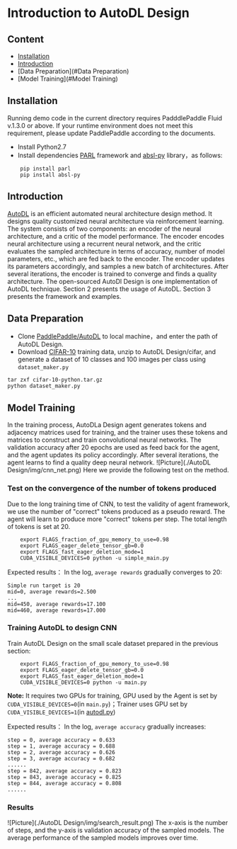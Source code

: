 # Introduction to AutoDL Design

## Content
- [Installation](#Installation)
- [Introduction](#Introduction)
- [Data Preparation](#Data Preparation)
- [Model Training](#Model Training)

## Installation
Running demo code in the current directory requires PadddlePaddle Fluid v.1.3.0 or above. If your runtime environment does not meet this requirement, please update PaddlePaddle according to the documents.
* Install Python2.7
* Install dependencies [PARL](https://github.com/PaddlePaddle/PARL) framework and [absl-py](https://github.com/abseil/abseil-py/tree/master/absl) library，as follows:
```
	pip install parl
	pip install absl-py
```


## Introduction
[AutoDL](http://www.paddlepaddle.org/paddle/ModelAutoDL) is an efficient automated neural architecture design method. It designs quality customized neural architecture via reinforcement learning. The system consists of two components: an encoder of the neural architecture, and a critic of the model performance. The encoder encodes neural architecture using a recurrent neural network, and the critic evaluates the sampled architecture in terms of accuracy, number of model parameters, etc., which are fed back to the encoder. The encoder updates its parameters accordingly, and samples a new batch of architectures. After several iterations, the encoder is trained to converge and finds a quality architecture. The open-sourced AutoDl Design is one implementation of AutoDL technique. Section 2 presents the usage of AutoDL. Section 3 presents the framework and examples.

## Data Preparation
* Clone [PaddlePaddle/AutoDL](https://github.com/PaddlePaddle/AutoDL.git) to local machine，and enter the path of AutoDL Design. 
* Download [CIFAR-10](https://www.cs.toronto.edu/~kriz/cifar-10-python.tar.gz) training data, unzip to AutoDL Design/cifar, and generate a dataset of 10 classes and 100 images per class using `dataset_maker.py`
```
tar zxf cifar-10-python.tar.gz
python dataset_maker.py
```

## Model Training
In the training process, AutoDLa Design agent generates tokens and adjacency matrices used for training, and the trainer uses these tokens and matrices to construct and train convolutional neural networks. The validation accuracy after 20 epochs are used as feed back for the agent, and the agent updates its policy accordingly. After several iterations, the agent learns to find a quality deep neural network.
![Picture](./AutoDL Design/img/cnn_net.png)
Here we provide the following test on the method.

### Test on the convergence of the number of tokens produced
Due to the long training time of CNN, to test the validity of agent framework, we use the number of "correct" tokens produced as a pseudo reward. The agent will learn to produce more "correct" tokens per step. The total length of tokens is set at 20. 
```
	export FLAGS_fraction_of_gpu_memory_to_use=0.98
	export FLAGS_eager_delete_tensor_gb=0.0
	export FLAGS_fast_eager_deletion_mode=1
	CUDA_VISIBLE_DEVICES=0 python -u simple_main.py
```
Expected results：
In the log, `average rewards` gradually converges to 20:

```
Simple run target is 20
mid=0, average rewards=2.500
...
mid=450, average rewards=17.100
mid=460, average rewards=17.000

```

### Training AutoDL to design CNN
Train AutoDL Design on the small scale dataset prepared in the previous section:
```
	export FLAGS_fraction_of_gpu_memory_to_use=0.98
	export FLAGS_eager_delete_tensor_gb=0.0
	export FLAGS_fast_eager_deletion_mode=1
	CUDA_VISIBLE_DEVICES=0 python -u main.py
```
__Note:__ It requires two GPUs for training, GPU used by the Agent is set by `CUDA_VISIBLE_DEVICES=0`(in `main.py`)；Trainer uses GPU set by `CUDA_VISIBLE_DEVICES=1`(in [autodl.py](https://github.com/PaddlePaddle/AutoDL/blob/master/AutoDL%20Design/autodl.py#L124))

Expected results：
In the log, `average accuracy` gradually increases:

```
step = 0, average accuracy = 0.633
step = 1, average accuracy = 0.688
step = 2, average accuracy = 0.626
step = 3, average accuracy = 0.682
......
step = 842, average accuracy = 0.823
step = 843, average accuracy = 0.825
step = 844, average accuracy = 0.808
......
```
### Results

![Picture](./AutoDL Design/img/search_result.png)
The x-axis is the number of steps, and the y-axis is validation accuracy of the sampled models. The average performance of the sampled models improves over time.

